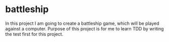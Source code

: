 # battleship

In this project I am going to create a battleship game, which will be played
against a computer.
Purpose of this project is for me to learn TDD by writing the test first
for this project.
